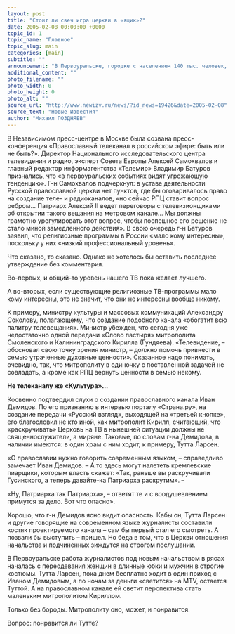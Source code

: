 ```yaml
---
layout: post
title: "Стоит ли свеч игра церкви в «ящик»?"
date: 2005-02-08 00:00:00 +0000
topic_id: 1
topic_name: "Главное"
topic_slug: main
categories: [main]
subtitle: ""
announcement: "В Первоуральске, городке с населением 140 тыс. человек, начал регулярное вещание православный телеканал «Союз». Ожидается, что через месяц его начнут принимать по кабельным сетям жители еще 27 городов Екатеринбургской области. Новость, может, и не заслуживала бы внимания, если бы не совпавшие с ней слухи о том, что в мае, в связи с истечением срока лицензии каналов «Московия» и ТВЦ, право вещания на 3-м метровом диапазоне передадут создаваемому в обстановке строгой секретности православному телеканалу. Решение на сей счет якобы принято, деньги, требуемые для запуска проекта, предоставлены."
additional_content: ""
photo_filename: ""
photo_width: 0
photo_height: 0
photo_alt: ""
source_url: "http://www.newizv.ru/news/?id_news=19426&date=2005-02-08"
source_text: "Новые Известия"
author: "Михаил ПОЗДНЯЕВ"
---
```

В Независимом пресс-центре в Москве была созвана пресс-конференция «Православный телеканал в российском эфире: быть или не быть?». Директор Национального исследовательского центра телевидения и радио, эксперт Совета Европы Алексей Самохвалов и главный редактор информагентства «Телемир» Владимир Батуров признались, что «в первоуральских событиях видят угрожающую тенденцию». Г-н Самохвалов подчеркнул: в уставе деятельности Русской православной церкви нет пунктов, где бы оговаривалось право на создание теле- и радиоканалов, «но сейчас РПЦ ставит вопрос ребром... Патриарх Алексий II ведет переговоры с телевизионщиками об открытии такого вещания на метровом канале... Мы должны грамотно урегулировать этот вопрос, чтобы поспешное его решение не стало миной замедленного действия». В свою очередь г-н Батуров заявил, что религиозные программы в России «мало кому интересны», поскольку у них «низкий профессиональный уровень».

Что сказано, то сказано. Однако не хотелось бы оставить последнее утверждение без комментария.

Во-первых, и общий-то уровень нашего ТВ пока желает лучшего.

А во-вторых, если существующие религиозные ТВ-программы мало кому интересны, это не значит, что они не интересны вообще никому.

К примеру, министру культуры и массовых коммуникаций Александру Соколову, полагающему, что создание подобного канала «обогатит всю палитру телевещания». Министр убежден, что сегодня уже недостаточно одной передачи «Слово пастыря» митрополита Смоленского и Калининградского Кирилла (Гундяева). «Телевидение, – обосновал свою точку зрения министр, – должно помочь привнести в семью утраченные духовные ценности». Сказанное надо понимать, очевидно, так, что митрополиту в одиночку с поставленной задачей не совладать, а кроме как РПЦ вернуть ценности в семью некому.

<strong>Не телеканалу же «Культура»...</strong>

Косвенно подтвердил слухи о создании православного канала Иван Демидов. По его признанию в интервью порталу «Страна.ру», на создание передачи «Русский взгляд», выходящей на «третьей кнопке», его благословил не кто иной, как митрополит Кирилл, считающий, что «раскручивать» Церковь на ТВ в нынешней ситуации должны не священнослужители, а миряне. Таковые, по словам г-на Демидова, в наличии имеются: в один храм с ним ходит, к примеру, Тутта Ларсен.

«О православии нужно говорить современным языком, – справедливо замечает Иван Демидов. – А то здесь могут налететь кремлевские пиарщики, которым власть скажет: «Так, раньше вы раскручивали Гусинского, а теперь давайте-ка Патриарха раскрутим». –

«Ну, Патриарха так Патриарха», – ответят те и с воодушевлением примутся за дело. Вот что опасно».

Хорошо, что г-н Демидов ясно видит опасность. Кабы он, Тутта Ларсен и другие говорящие на современном языке журналисты составили костяк проектируемого канала – сам бы первый стал его смотреть. А позвали бы выступить – пришел. Но беда в том, что в Церкви отношения начальства и подчиненных зиждутся на строгом послушании.

В Первоуральске работа журналистов под новым начальством в рясах началась с переодевания женщин в длинные юбки и мужчин в строгие костюмы. Тутта Ларсен, пока днем бесплатно ходит в один приход с Иваном Демидовым, а по ночам за деньги «светится» на MTV, остается Туттой. А на православном канале ей светит перспектива стать маленьким митрополитом Кириллом.

Только без бороды. Митрополиту оно, может, и понравится.

Вопрос: понравится ли Тутте?
